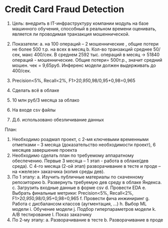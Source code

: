 # Credit Card Fraud Detection

1.	Цель: внедрить в IT-инфраструктуру компании модуль на базе машинного обучения,
 способный в реальном времени оценивать, является ли проводимая транзакция мошеннической.

2.	Показатели: 
    a.	на 100 операций – 2 мошеннические , общие потери не более 500 т.р. на всех в месяц
    b.	Кол-во транзакций среднее 50/сек, макс 400/сек. В среднем 2592 тыс. операций в месяц -> 51840 операций - мошеннические.
     Общие потери= 500т.р., значит средний мошен. чек = 9,65руб. Инференс модели должен выдерживать до 400/сек.
3.	Precision<5%, Recall<2%, F1>2*0,95*0,98/0,95+0,98=0,965
4.	Сделать всё в облаке
5.	10 млн руб/3 месяца за облако
6.	На входе csv файлы
7.	Д.б. использовано обезличивание данных

План:
1)	Необходимо роадмап проект, с 2-мя ключевыми временными отметками – 3 месяца (доказательство необходимости проект),
 6 месяцев завершение проекта
2)	Необходимо сделать план по требуемому аппаратному обеспечению. Первые 3 месяца – 1 этап - работа в облаке(дев среда).
 С 4-го месяца (2-ой этап) разворачивание в тесте и проде – на «железе» заказчика (копия среды дев).
3)	По 1 этапу:
    a.	Изучить публичные материалы по скаченному репозиторию
    b.	Развернуть требуемую дев среду в облаке Яндекса.
    c.	Загрузить входные данные в форме csv
    d.	Провести EDA
    e.	Выбрать финальные метрики: Precision<5%, Recall<2%, F1>2*0,95*0,98/0,95+0,98=0,965
    f.	Провести фича инжиниринг
    g.	Работа с дисбалансом классов (аугментация, …)
    h.	Выбор ML модели
    i.	Обучение модели
    j.	Подбор гиперпараметров модели
    k.	A/B тестирование
    l.	Показ заказчику
4)	По 2-му этапу:
    a.	Разворачивание в тесте
    b.	Разворачивание в проде